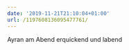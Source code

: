 ```yaml
---
date: '2019-11-21T21:10:04+01:00'
url: /1197608136095477761/
---
```

Ayran am Abend erquickend und labend
